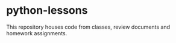 # python-lessons
This repository houses code from classes, review documents and homework assignments.